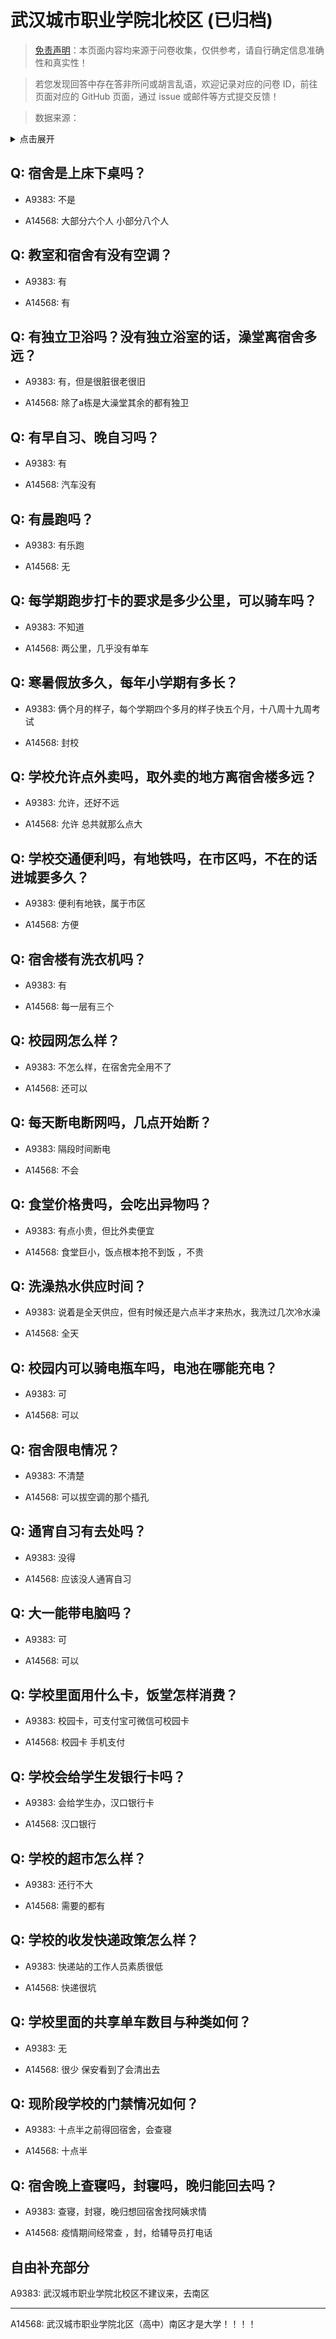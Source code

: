# 武汉城市职业学院北校区 (已归档)

> [免责声明](https://colleges.chat/#_3)：本页面内容均来源于问卷收集，仅供参考，请自行确定信息准确性和真实性！

> 若您发现回答中存在答非所问或胡言乱语，欢迎记录对应的问卷 ID，前往页面对应的 GitHub 页面，通过 issue 或邮件等方式提交反馈！

> 数据来源：

<details><summary>点击展开</summary>
<ul>
<li>A9383: 匿名 (2022 年 06 月)</li>
<li>A14568: 匿名 (2022 年 07 月)</li>
</ul>
</details>

## Q: 宿舍是上床下桌吗？

- A9383: 不是

- A14568: 大部分六个人 小部分八个人

## Q: 教室和宿舍有没有空调？

- A9383: 有

- A14568: 有

## Q: 有独立卫浴吗？没有独立浴室的话，澡堂离宿舍多远？

- A9383: 有，但是很脏很老很旧

- A14568: 除了a栋是大澡堂其余的都有独卫

## Q: 有早自习、晚自习吗？

- A9383: 有

- A14568: 汽车没有

## Q: 有晨跑吗？

- A9383: 有乐跑

- A14568: 无

## Q: 每学期跑步打卡的要求是多少公里，可以骑车吗？

- A9383: 不知道

- A14568: 两公里，几乎没有单车

## Q: 寒暑假放多久，每年小学期有多长？

- A9383: 俩个月的样子，每个学期四个多月的样子快五个月，十八周十九周考试

- A14568: 封校

## Q: 学校允许点外卖吗，取外卖的地方离宿舍楼多远？

- A9383: 允许，还好不远

- A14568: 允许 总共就那么点大

## Q: 学校交通便利吗，有地铁吗，在市区吗，不在的话进城要多久？

- A9383: 便利有地铁，属于市区

- A14568: 方便

## Q: 宿舍楼有洗衣机吗？

- A9383: 有

- A14568: 每一层有三个

## Q: 校园网怎么样？

- A9383: 不怎么样，在宿舍完全用不了

- A14568: 还可以

## Q: 每天断电断网吗，几点开始断？

- A9383: 隔段时间断电

- A14568: 不会

## Q: 食堂价格贵吗，会吃出异物吗？

- A9383: 有点小贵，但比外卖便宜

- A14568: 食堂巨小，饭点根本抢不到饭 ，不贵

## Q: 洗澡热水供应时间？

- A9383: 说着是全天供应，但有时候还是六点半才来热水，我洗过几次冷水澡

- A14568: 全天

## Q: 校园内可以骑电瓶车吗，电池在哪能充电？

- A9383: 可

- A14568: 可以

## Q: 宿舍限电情况？

- A9383: 不清楚

- A14568: 可以拔空调的那个插孔

## Q: 通宵自习有去处吗？

- A9383: 没得

- A14568: 应该没人通宵自习

## Q: 大一能带电脑吗？

- A9383: 可

- A14568: 可以

## Q: 学校里面用什么卡，饭堂怎样消费？

- A9383: 校园卡，可支付宝可微信可校园卡

- A14568: 校园卡 手机支付

## Q: 学校会给学生发银行卡吗？

- A9383: 会给学生办，汉口银行卡

- A14568: 汉口银行

## Q: 学校的超市怎么样？

- A9383: 还行不大

- A14568: 需要的都有

## Q: 学校的收发快递政策怎么样？

- A9383: 快递站的工作人员素质很低

- A14568: 快递很坑

## Q: 学校里面的共享单车数目与种类如何？

- A9383: 无

- A14568: 很少 保安看到了会清出去

## Q: 现阶段学校的门禁情况如何？

- A9383: 十点半之前得回宿舍，会查寝

- A14568: 十点半

## Q: 宿舍晚上查寝吗，封寝吗，晚归能回去吗？

- A9383: 查寝，封寝，晚归想回宿舍找阿姨求情

- A14568: 疫情期间经常查 ，封，给辅导员打电话

## 自由补充部分

A9383: 武汉城市职业学院北校区不建议来，去南区

***

A14568: 武汉城市职业学院北区（高中）南区才是大学！！！！